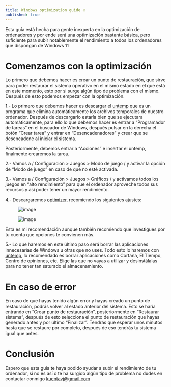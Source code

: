 ```yaml
---
title: Windows optimization guide 🔥
published: true
---
```


Esta guía está hecha para gente inexperta en la optimización de ordenadores y por ende será una optimización bastante básica, pero suficiente para subir notablemente el rendimiento a todos los ordenadores que dispongan de Windows 11

# Comenzamos con la optimización

Lo primero que debemos hacer es crear un punto de restauración, que sirve para poder restaurar el sistema operativo en el mismo estado en el que está en este momento, esto por si surge algún tipo de problema con el mismo. Después de esto podemos empezar con la optimización.

1.- Lo primero que debemos hacer es descargar el <a href="https://github.com/ell1zv4/untemp" target="_blank">untemp</a> que es un programa que elimina automáticamente los archivos temporales de nuestro ordenador. Después de descargarlo estaría bien que se ejecutara automáticamente, para ello lo que debemos hacer es entrar a “Programador de tareas” en el buscador de Windows, después pulsar en la derecha el botón “Crear tarea” y entrar en “Desencadenadores” y crear que se desencadene al iniciar el sistema.

Posteriormente, debemos entrar a “Acciones” e insertar el untemp, finalmente crearemos la tarea.

2.- Vamos a / Configuración > Juegos > Modo de juego / y activar la opción de “Modo de juego” en caso de que no esté activada.

3.- Vamos a / Configuración > Juegos > Gráficos / y activamos todos los juegos en “alto rendimiento” para que el ordenador aproveche todos sus recursos y así poder tener un mayor rendimiento.

4.- Descargaremos <a href="https://github.com/hellzerg/optimizer" target="_blank">optimizer</a>, recomiendo los siguientes ajustes:

<figure>
<img src="/Windows-optimization-guide/kernel.png" alt="image">
</figure>

<figure>
<img src="/Windows-optimization-guide/kernal.png" alt="image">
</figure>

Esta es mi recomendación aunque también recomiendo que investigues por tu cuenta que opciones te convienen más.

5.- Lo que haremos en este último paso será borrar las aplicaciones innecesarias de Windows u otras que no uses. Todo esto lo haremos con 
<a href="https://geekuninstaller.com/download" target="_blank">untemp</a>, lo recomendado es borrar aplicaciones como Cortana, El Tiempo, Centro de opiniones, etc. Elige las que no vayas a utilizar y desinstálalas para no tener tan saturado el almacenamiento.

# En caso de error

En caso de que hayas tenido algún error y hayas creado un punto de restauración, podrás volver al estado anterior del sistema. Esto se haría entrando en “Crear punto de restauración”, posteriormente en “Restaurar sistema”, después de esto selecciona el punto de restauración que hayas generado antes y por último “Finalizar”. Tendrás que esperar unos minutos hasta que se restaure por completo, después de eso tendrás tu sistema igual que antes.

# Conclusión

Espero que esta guía te haya podido ayudar a subir el rendimiento de tu ordenador, si no es así o te ha surgido algún tipo de problema no dudes en contactar conmigo kuentavj@gmail.com

